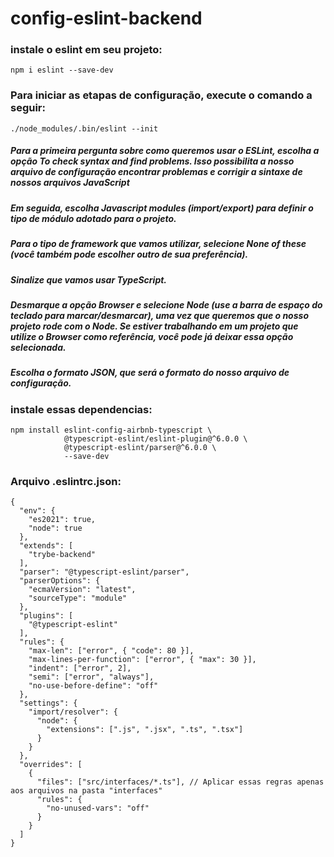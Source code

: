 # config-eslint-backend


### instale o eslint em seu projeto:
```
npm i eslint --save-dev
```

### Para iniciar as etapas de configuração, execute o comando a seguir:
```
./node_modules/.bin/eslint --init
```

##### Para a primeira pergunta sobre como queremos usar o ESLint, escolha a opção To check syntax and find problems. Isso possibilita a nosso arquivo de configuração encontrar problemas e corrigir a sintaxe de nossos arquivos JavaScript

##### Em seguida, escolha Javascript modules (import/export) para definir o tipo de módulo adotado para o projeto.

##### Para o tipo de framework que vamos utilizar, selecione None of these (você também pode escolher outro de sua preferência).

##### Sinalize que vamos usar TypeScript.

##### Desmarque a opção Browser e selecione Node (use a barra de espaço do teclado para marcar/desmarcar), uma vez que queremos que o nosso projeto rode com o Node. Se estiver trabalhando em um projeto que utilize o Browser como referência, você pode já deixar essa opção selecionada.

##### Escolha o formato JSON, que será o formato do nosso arquivo de configuração.

### instale essas dependencias:
```
npm install eslint-config-airbnb-typescript \
            @typescript-eslint/eslint-plugin@^6.0.0 \
            @typescript-eslint/parser@^6.0.0 \
            --save-dev
```

### Arquivo .eslintrc.json:
```
{
  "env": {
    "es2021": true,
    "node": true
  },
  "extends": [
    "trybe-backend"
  ],
  "parser": "@typescript-eslint/parser",
  "parserOptions": {
    "ecmaVersion": "latest",
    "sourceType": "module"
  },
  "plugins": [
    "@typescript-eslint"
  ],
  "rules": {
    "max-len": ["error", { "code": 80 }],
    "max-lines-per-function": ["error", { "max": 30 }],
    "indent": ["error", 2],
    "semi": ["error", "always"],
    "no-use-before-define": "off"
  },
  "settings": {
    "import/resolver": {
      "node": {
        "extensions": [".js", ".jsx", ".ts", ".tsx"]
      }
    }
  },
  "overrides": [
    {
      "files": ["src/interfaces/*.ts"], // Aplicar essas regras apenas aos arquivos na pasta "interfaces"
      "rules": {
        "no-unused-vars": "off"
      }
    }
  ]
}


```
